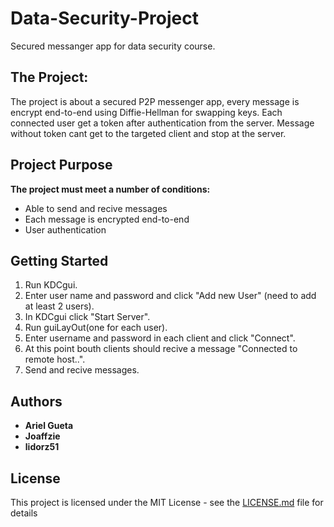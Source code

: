 # Data-Security-Project
 Secured messanger app for data security course.

## The Project:
The project is about a secured P2P messenger app, every message is encrypt end-to-end using Diffie-Hellman for swapping keys.
Each connected user get a token after authentication from the server.
Message without token cant get to the targeted client and stop at the server.

## Project Purpose
**The project must meet a number of conditions:**

* Able to send and recive messages
* Each message is encrypted end-to-end
* User authentication

## Getting Started
1) Run KDCgui.
2) Enter user name and password and click "Add new User" (need to add at least 2 users).
3) In KDCgui click "Start Server".
4) Run guiLayOut(one for each user).
5) Enter username and password in each client and click "Connect".
6) At this point bouth clients should recive a message "Connected to remote host..".
7) Send and recive messages.

## Authors
* **Ariel Gueta**
* **Joaffzie**
* **lidorz51**

## License
This project is licensed under the MIT License - see the [LICENSE.md](LICENSE.md) file for details
